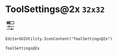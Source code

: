 # ToolSettings@2x `32x32`
<img src="/img/ToolSettings@2x.png" width=32 height=32>

``` CSharp
EditorGUIUtility.IconContent("ToolSettings@2x")
```
```
ToolSettings@2x
```
